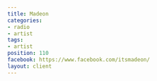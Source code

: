 ```yaml
---
title: Madeon
categories:
- radio
- artist
tags:
- artist
position: 110
facebook: https://www.facebook.com/itsmadeon/
layout: client
---
```


